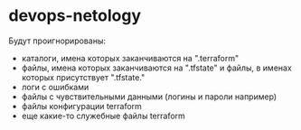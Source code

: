 # devops-netology
Будут проигнорированы:
- каталоги, имена которых заканчиваются на ".terraform"
- файлы, имена которых заканчиваются на ".tfstate" и файлы, в именах которых присутствует ".tfstate."
- логи с ошибками
- файлы с чувствительными данными (логины и пароли например)
- файлы конфигурации terraform
- еще какие-то служебные файлы terraform
